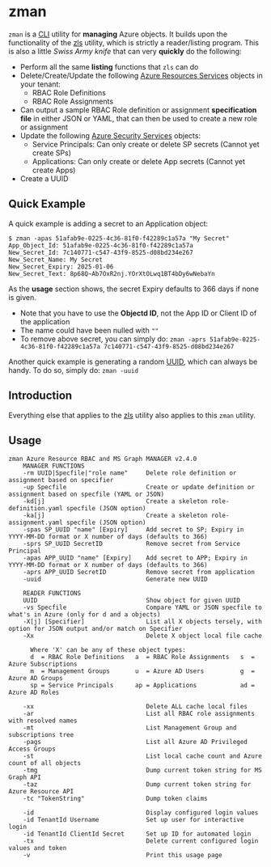 # zman
`zman` is a [CLI](https://en.wikipedia.org/wiki/Command-line_interface) utility for **managing** Azure objects. It builds upon the functionality of the [zls](https://github.com/git719/zls) utility, which is strictly a reader/listing program. This is also a little _Swiss Army knife_ that can very **quickly** do the following:

- Perform all the same **listing** functions that `zls` can do
- Delete/Create/Update the following [Azure Resources Services](https://que.tips/azure/#azure-resource-services) objects in your tenant:
  - RBAC Role Definitions
  - RBAC Role Assignments
- Can output a sample RBAC Role definition or assignment __specification file__ in either JSON or YAML, that can then be used to create a new role or assignment
- Update the following [Azure Security Services](https://que.tips/azure/#azure-security-services) objects:
  - Service Principals: Can only create or delete SP secrets (Cannot yet create SPs)
  - Applications: Can only create or delete App secrets (Cannot yet create Apps)
- Create a UUID

## Quick Example
A quick example is adding a secret to an Application object: 

```
$ zman -apas 51afab9e-0225-4c36-81f0-f42289c1a57a "My Secret"
App_Object_Id: 51afab9e-0225-4c36-81f0-f42289c1a57a
New_Secret_Id: 7c140771-c547-43f9-8525-d08bd234e267
New_Secret_Name: My Secret
New_Secret_Expiry: 2025-01-06
New_Secret_Text: 8p68Q~Ab7OxR2nj.YOrXtOLwq1BT4bDy6wNebaYn
```

As the **usage** section shows, the secret Expiry defaults to 366 days if none is given. 

- Note that you have to use the **Objectd ID**, not the App ID or Client ID of the application
- The name could have been nulled with `""`
- To remove above secret, you can simply do: `zman -aprs 51afab9e-0225-4c36-81f0-f42289c1a57a 7c140771-c547-43f9-8525-d08bd234e267`

Another quick example is generating a random [UUID](https://en.wikipedia.org/wiki/Universally_unique_identifier), which can always be handy. To do so, simply do: `zman -uuid`

## Introduction
Everything else that applies to the [zls](https://github.com/git719/zls) utility also applies to this `zman` utility.

## Usage
```
zman Azure Resource RBAC and MS Graph MANAGER v2.4.0
    MANAGER FUNCTIONS
    -rm UUID|Specfile|"role name"     Delete role definition or assignment based on specifier
    -up Specfile                      Create or update definition or assignment based on specfile (YAML or JSON)
    -kd[j]                            Create a skeleton role-definition.yaml specfile (JSON option)
    -ka[j]                            Create a skeleton role-assignment.yaml specfile (JSON option)
    -spas SP_UUID "name" [Expiry]     Add secret to SP; Expiry in YYYY-MM-DD format or X number of days (defaults to 366)
    -sprs SP_UUID SecretID            Remove secret from Service Principal
    -apas APP_UUID "name" [Expiry]    Add secret to APP; Expiry in YYYY-MM-DD format or X number of days (defaults to 366)
    -aprs APP_UUID SecretID           Remove secret from application
    -uuid                             Generate new UUID

    READER FUNCTIONS
    UUID                              Show object for given UUID
    -vs Specfile                      Compare YAML or JSON specfile to what's in Azure (only for d and a objects)
    -X[j] [Specifier]                 List all X objects tersely, with option for JSON output and/or match on Specifier
    -Xx                               Delete X object local file cache

      Where 'X' can be any of these object types:
      d  = RBAC Role Definitions   a  = RBAC Role Assignments   s  = Azure Subscriptions
      m  = Management Groups       u  = Azure AD Users          g  = Azure AD Groups
      sp = Service Principals      ap = Applications            ad = Azure AD Roles

    -xx                               Delete ALL cache local files
    -ar                               List all RBAC role assignments with resolved names
    -mt                               List Management Group and subscriptions tree
    -pags                             List all Azure AD Privileged Access Groups
    -st                               List local cache count and Azure count of all objects
    -tmg                              Dump current token string for MS Graph API
    -taz                              Dump current token string for Azure Resource API
    -tc "TokenString"                 Dump token claims

    -id                               Display configured login values
    -id TenantId Username             Set up user for interactive login
    -id TenantId ClientId Secret      Set up ID for automated login
    -tx                               Delete current configured login values and token
    -v                                Print this usage page
```

